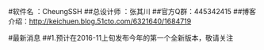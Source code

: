 #软件名 ：CheungSSH
##总设计师  ：张其川
##官方Q群：445342415 
##博客介绍：http://keichuen.blog.51cto.com/6321640/1684719

#最新消息
##1.预计在2016-11上旬发布今年的第一个全新版本，敬请关注

